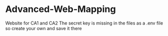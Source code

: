 # Advanced-Web-Mapping
Website for CA1 and CA2
The secret key is missing in the files as a .env file so create your own and save it there
